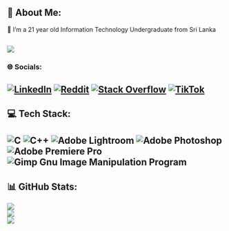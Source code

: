 ## 💫 About Me:
🌱 I’m a 21 year old Information Technology Undergraduate from Sri Lanka

[![](https://visitcount.itsvg.in/api?id=BL4ckBU7N&icon=8&color=9)](https://visitcount.itsvg.in)
---
### 🌐 Socials:
[![LinkedIn](https://img.shields.io/badge/LinkedIn-%230077B5.svg?logo=linkedin&logoColor=white)](https://linkedin.com/in/ravindu-kavishka-974006212) [![Reddit](https://img.shields.io/badge/Reddit-%23FF4500.svg?logo=Reddit&logoColor=white)](https://reddit.com/user/BlackBurn31350) [![Stack Overflow](https://img.shields.io/badge/-Stackoverflow-FE7A16?logo=stack-overflow&logoColor=white)](https://stackoverflow.com/users/20682770) [![TikTok](https://img.shields.io/badge/TikTok-%23000000.svg?logo=TikTok&logoColor=white)](https://tiktok.com/@Ravindu313508) 
---
## 💻 Tech Stack:
![C](https://img.shields.io/badge/c-%2300599C.svg?style=flat&logo=c&logoColor=white) ![C++](https://img.shields.io/badge/c++-%2300599C.svg?style=flat&logo=c%2B%2B&logoColor=white) ![Adobe Lightroom](https://img.shields.io/badge/Adobe%20Lightroom-31A8FF.svg?style=flat&logo=Adobe%20Lightroom&logoColor=white) ![Adobe Photoshop](https://img.shields.io/badge/adobephotoshop-%2331A8FF.svg?style=flat&logo=adobephotoshop&logoColor=white) ![Adobe Premiere Pro](https://img.shields.io/badge/Adobe%20Premiere%20Pro-9999FF.svg?style=flat&logo=Adobe%20Premiere%20Pro&logoColor=white) ![Gimp Gnu Image Manipulation Program](https://img.shields.io/badge/Gimp-657D8B?style=flat&logo=gimp&logoColor=FFFFFF)
---
## 📊 GitHub Stats:
![](https://github-readme-stats.vercel.app/api?username=BL4ckBU7N&theme=radical&hide_border=true&include_all_commits=false&count_private=false)<br/>
![](https://github-readme-streak-stats.herokuapp.com/?user=BL4ckBU7N&theme=radical&hide_border=true)<br/>
![](https://github-readme-stats.vercel.app/api/top-langs/?username=BL4ckBU7N&theme=radical&hide_border=true&include_all_commits=false&count_private=false&layout=compact)
